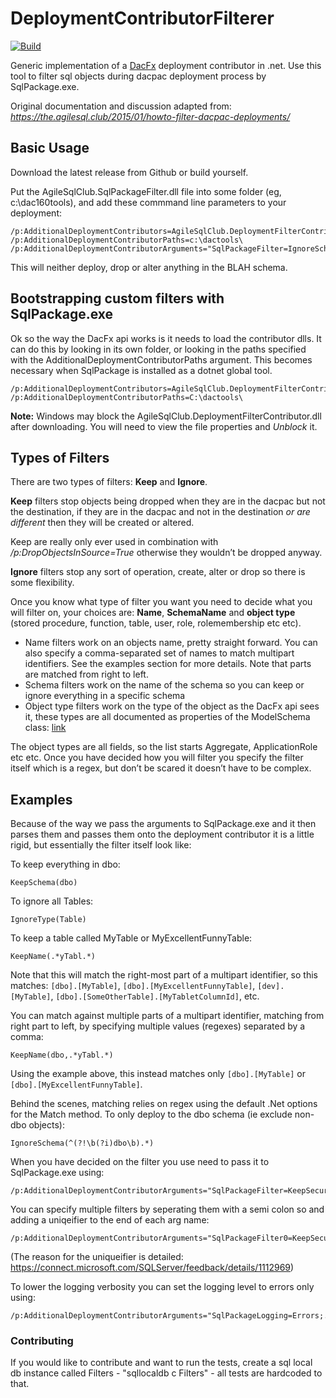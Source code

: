 # DeploymentContributorFilterer

[![Build](https://github.com/GoEddie/DeploymentContributorFilterer/actions/workflows/dotnet-desktop.yml/badge.svg)](https://github.com/GoEddie/DeploymentContributorFilterer/actions/workflows/dotnet-desktop.yml)

Generic implementation of a [DacFx](https://github.com/microsoft/DacFx) deployment contributor in .net. Use this tool to filter sql objects during dacpac deployment process by SqlPackage.exe.

Original documentation and discussion adapted from:
*https://the.agilesql.club/2015/01/howto-filter-dacpac-deployments/*

## Basic Usage
Download the latest release from Github or build yourself. 

Put the AgileSqlClub.SqlPackageFilter.dll file into some folder (eg, c:\dac160tools\), and add these commmand line parameters to your deployment:

```
/p:AdditionalDeploymentContributors=AgileSqlClub.DeploymentFilterContributor 
/p:AdditionalDeploymentContributorPaths=c:\dactools\ 
/p:AdditionalDeploymentContributorArguments="SqlPackageFilter=IgnoreSchema(BLAH)"
```

This will neither deploy, drop or alter anything in the BLAH schema.

## Bootstrapping custom filters with SqlPackage.exe
Ok so the way the DacFx api works is it needs to load the contributor dlls. It can do this by looking in its own folder, or looking in the paths specified with the AdditionalDeploymentContributorPaths argument.  This becomes necessary when SqlPackage is installed as a dotnet global tool.

```
/p:AdditionalDeploymentContributors=AgileSqlClub.DeploymentFilterContributor 
/p:AdditionalDeploymentContributorPaths=C:\dactools\
```

**Note:** Windows may block the AgileSqlClub.DeploymentFilterContributor.dll after downloading.  You will need to view the file properties and *Unblock* it.

## Types of Filters
There are two types of filters: **Keep** and **Ignore**.

**Keep** filters stop objects being dropped when they are in the dacpac but not the destination, if they are in the dacpac and not in the destination *or are different* then they will be created or altered.

Keep are really only ever used in combination with */p:DropObjectsInSource=True* otherwise they wouldn’t be dropped anyway.

**Ignore** filters stop any sort of operation, create, alter or drop so there is some flexibility.

Once you know what type of filter you want you need to decide what you will filter on, your choices are: **Name**, **SchemaName** and **object type** (stored procedure, function, table, user, role, rolemembership etc etc).

* Name filters work on an objects name, pretty straight forward. You can also specify a comma-separated set of names to match multipart identifiers. See the examples section for more details. Note that parts are matched from right to left.
* Schema filters work on the name of the schema so you can keep or ignore everything in a specific schema
* Object type filters work on the type of the object as the DacFx api sees it, these types are all documented as properties of the ModelSchema class: [link](http://msdn.microsoft.com/en-us/library/microsoft.sqlserver.dac.model.modelschema.aspx)

The object types are all fields, so the list starts Aggregate, ApplicationRole etc etc. Once you have decided how you will filter you specify the filter itself which is a regex, but don’t be scared it doesn’t have to be complex.

## Examples
Because of the way we pass the arguments to SqlPackage.exe and it then parses them and passes them onto the deployment contributor it is a little rigid, but essentially the filter itself look like:

To keep everything in dbo:
```
KeepSchema(dbo)
```

To ignore all Tables:
```
IgnoreType(Table)
```

To keep a table called MyTable or MyExcellentFunnyTable:
```
KeepName(.*yTabl.*)
```

Note that this will match the right-most part of a multipart identifier, so this matches: `[dbo].[MyTable]`, `[dbo].[MyExcellentFunnyTable]`,
`[dev].[MyTable]`, `[dbo].[SomeOtherTable].[MyTabletColumnId]`, etc.

You can match against multiple parts of a multipart identifier, matching from right part to left, by specifying multiple
values (regexes) separated by a comma:
```
KeepName(dbo,.*yTabl.*)
```

Using the example above, this instead matches only `[dbo].[MyTable]` or `[dbo].[MyExcellentFunnyTable]`.

Behind the scenes, matching relies on regex using the default .Net options for the Match method. 
To only deploy to the dbo schema (ie exclude non-dbo objects):
```
IgnoreSchema(^(?!\b(?i)dbo\b).*)
```

When you have decided on the filter you use need to pass it to SqlPackage.exe using:
```
/p:AdditionalDeploymentContributorArguments="SqlPackageFilter=KeepSecurity"
```

You can specify multiple filters by seperating them with a semi colon so and adding a uniqeifier to the end of each arg name:
```
/p:AdditionalDeploymentContributorArguments="SqlPackageFilter0=KeepSecurity;SqlPackageFilter1=IgnoreSchema(dev)"
```

(The reason for the uniqueifier is detailed: https://connect.microsoft.com/SQLServer/feedback/details/1112969)

To lower the logging verbosity you can set the logging level to errors only using:
```
/p:AdditionalDeploymentContributorArguments="SqlPackageLogging=Errors;..."
```


### Contributing

If you would like to contribute and want to run the tests, create a sql local db instance called Filters - "sqllocaldb c Filters" - all tests are hardcoded to that.
